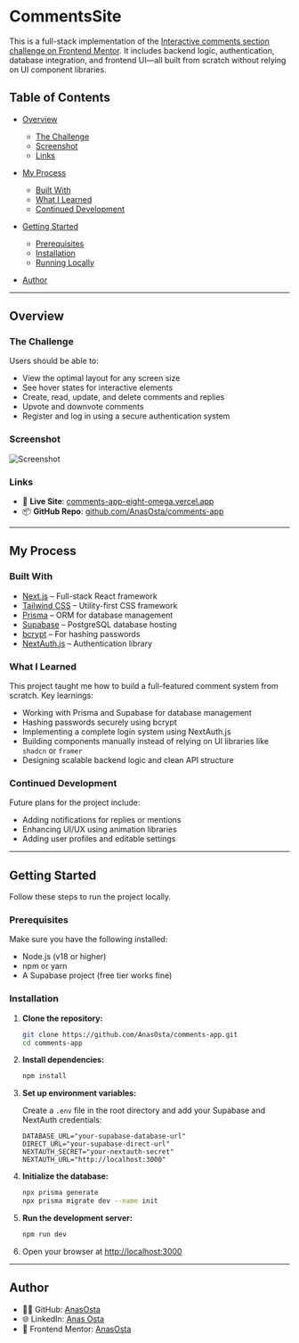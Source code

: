 # CommentsSite

This is a full-stack implementation of the [Interactive comments section challenge on Frontend Mentor](https://www.frontendmentor.io/challenges/interactive-comments-section-iG1RugEG9). It includes backend logic, authentication, database integration, and frontend UI—all built from scratch without relying on UI component libraries.

## Table of Contents

- [Overview](#overview)

  - [The Challenge](#the-challenge)
  - [Screenshot](#screenshot)
  - [Links](#links)

- [My Process](#my-process)

  - [Built With](#built-with)
  - [What I Learned](#what-i-learned)
  - [Continued Development](#continued-development)

- [Getting Started](#getting-started)

  - [Prerequisites](#prerequisites)
  - [Installation](#installation)
  - [Running Locally](#running-locally)

- [Author](#author)

---

## Overview

### The Challenge

Users should be able to:

- View the optimal layout for any screen size
- See hover states for interactive elements
- Create, read, update, and delete comments and replies
- Upvote and downvote comments
- Register and log in using a secure authentication system

### Screenshot

![Screenshot](./screenshot.jpg)

### Links

- 🔗 **Live Site**: [comments-app-eight-omega.vercel.app](https://comments-app-eight-omega.vercel.app/)
- 📦 **GitHub Repo**: [github.com/AnasOsta/comments-app](https://github.com/AnasOsta/comments-app)

---

## My Process

### Built With

- [Next.js](https://nextjs.org/) – Full-stack React framework
- [Tailwind CSS](https://tailwindcss.com/) – Utility-first CSS framework
- [Prisma](https://www.prisma.io/) – ORM for database management
- [Supabase](https://supabase.com/) – PostgreSQL database hosting
- [bcrypt](https://github.com/kelektiv/node.bcrypt.js/) – For hashing passwords
- [NextAuth.js](https://next-auth.js.org/) – Authentication library

### What I Learned

This project taught me how to build a full-featured comment system from scratch. Key learnings:

- Working with Prisma and Supabase for database management
- Hashing passwords securely using bcrypt
- Implementing a complete login system using NextAuth.js
- Building components manually instead of relying on UI libraries like `shadcn` or `framer`
- Designing scalable backend logic and clean API structure

### Continued Development

Future plans for the project include:

- Adding notifications for replies or mentions
- Enhancing UI/UX using animation libraries
- Adding user profiles and editable settings

---

## Getting Started

Follow these steps to run the project locally.

### Prerequisites

Make sure you have the following installed:

- Node.js (v18 or higher)
- npm or yarn
- A Supabase project (free tier works fine)

### Installation

1. **Clone the repository:**

   ```bash
   git clone https://github.com/AnasOsta/comments-app.git
   cd comments-app
   ```

2. **Install dependencies:**

   ```bash
   npm install
   ```

3. **Set up environment variables:**

   Create a `.env` file in the root directory and add your Supabase and NextAuth credentials:

   ```env
   DATABASE_URL="your-supabase-database-url"
   DIRECT_URL="your-supabase-direct-url"
   NEXTAUTH_SECRET="your-nextauth-secret"
   NEXTAUTH_URL="http://localhost:3000"

   ```

4. **Initialize the database:**

   ```bash
   npx prisma generate
   npx prisma migrate dev --name init
   ```

5. **Run the development server:**

   ```bash
   npm run dev
   ```

6. Open your browser at [http://localhost:3000](http://localhost:3000)

---

## Author

- 👨‍💻 GitHub: [AnasOsta](https://github.com/AnasOsta)
- 🌐 LinkedIn: [Anas Osta](https://www.linkedin.com/in/anas-osta/)
- 🧩 Frontend Mentor: [AnasOsta](https://www.frontendmentor.io/profile/AnasOsta)
